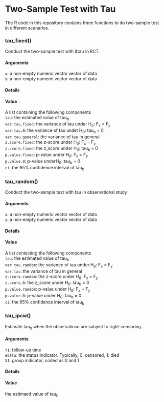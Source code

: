 # Two-Sample Test with Tau

The R code in this repository contains three functions to do two-sample test in different scenarios. 

### tau_fixed()
Conduct the two-sample test with &tau in RCT. <br>

#### Arguments
`x`: a non-empty numeric vector vector of data <br>
`y`: a non-empty numeric vector vector of data <br>

#### Details

#### Value
A list containing the following components <br>
`tau`: the estimated value of tau<sub>b</sub> <br>
`var.tau.fixed`: the variance of tau under H<sub>0</sub>: F<sub>x</sub> = F<sub>y</sub> <br>
`var.tau.0`: the variance of tau undet H<sub>0</sub>: tau<sub>b</sub> = 0 <br>
`var.tau.general`: the variance of tau in general <br>
`z.score.fixed`: the z-score under H<sub>0</sub>: F<sub>x</sub> = F<sub>y</sub> <br>
`z.score.fixed`: the z_score under H<sub>0</sub>: tau<sub>b</sub> = 0 <br>
`p.value.fixed`: p-value under H<sub>0</sub>: F<sub>x</sub> = F<sub>y</sub> <br>
`p.value.0`: p-value underH<sub>0</sub>: tau<sub>b</sub> = 0 <br>
`ci`: the 95% confidence interval of tau<sub>b</sub> <br>

### tau_random()
Conduct the two-sample test with tau in observational study <br>

#### Arguments
`x`: a non-empty numeric vector vector of data <br>
`y`: a non-empty numeric vector vector of data <br>

#### Details

#### Value
A list containing the following components <br>
`tau`: the estimated value of tau<sub>b</sub> <br>
`var.tau.random`: the variance of tau under H<sub>0</sub>: F<sub>x</sub> = F<sub>y</sub> <br>
`var.tau`: the variance of tau in general <br>
`z.score.random`: the z-score under H<sub>0</sub>: F<sub>x</sub> = F<sub>y</sub> <br>
`z.score.0`: the z_score under H<sub>0</sub>: tau<sub>b</sub> = 0 <br>
`p.value.random`: p-value under H<sub>0</sub>: F<sub>x</sub> = F<sub>y</sub> <br>
`p.value.0`: p-value under H<sub>0</sub>: tau<sub>b</sub> = 0 <br>
`ci`: the 95% confidence interval of tau<sub>b</sub> <br>

### tau_ipcw()
Estimate tau<sub>b</sub> when the observatiosn are subject to right-censoring. <br>

#### Arguments
`Y1`: follow-up time <br>
`delta`: the status indicator. Typically, 0: censored, 1: died <br>
`X1`: group indicator, coded as 0 and 1 <br>

#### Details

#### Value
the estimaed value of tau<sub>b</sub> <br>
